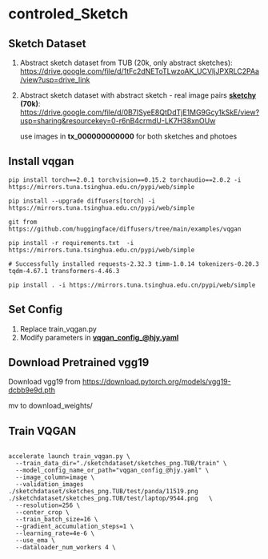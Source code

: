 # controled_Sketch

## Sketch Dataset

1. Abstract sketch dataset from TUB (20k, only abstract sketches): https://drive.google.com/file/d/1tFc2dNEToTLwzoAK_UCVIjJPXRLC2PAa/view?usp=drive_link

2. Abstract sketch dataset with abstract sketch - real image pairs **[sketchy](https://github.com/CDOTAD/SketchyDatabase) (70k)**: https://drive.google.com/file/d/0B7ISyeE8QtDdTjE1MG9Gcy1kSkE/view?usp=sharing&resourcekey=0-r6nB4crmdU-LK7H38xnOUw

   use images in **tx_000000000000** for both sketches and photoes

   

## Install vqgan

```
pip install torch==2.0.1 torchvision==0.15.2 torchaudio==2.0.2 -i https://mirrors.tuna.tsinghua.edu.cn/pypi/web/simple

pip install --upgrade diffusers[torch] -i https://mirrors.tuna.tsinghua.edu.cn/pypi/web/simple

```

```
git from https://github.com/huggingface/diffusers/tree/main/examples/vqgan

pip install -r requirements.txt  -i https://mirrors.tuna.tsinghua.edu.cn/pypi/web/simple

# Successfully installed requests-2.32.3 timm-1.0.14 tokenizers-0.20.3 tqdm-4.67.1 transformers-4.46.3

pip install . -i https://mirrors.tuna.tsinghua.edu.cn/pypi/web/simple

```
## Set Config

1. Replace train_vqgan.py
2. Modify parameters in **vqgan_config_@hjy.yaml**

## Download Pretrained vgg19

Download vgg19 from https://download.pytorch.org/models/vgg19-dcbb9e9d.pth

mv to download_weights/

## Train VQGAN

```shell

accelerate launch train_vqgan.py \
  --train_data_dir="./sketchdataset/sketches_png.TUB/train" \
  --model_config_name_or_path="vqgan_config_@hjy.yaml" \
  --image_column=image \
  --validation_images ./sketchdataset/sketches_png.TUB/test/panda/11519.png ./sketchdataset/sketches_png.TUB/test/laptop/9544.png   \
  --resolution=256 \
  --center_crop \
  --train_batch_size=16 \
  --gradient_accumulation_steps=1 \
  --learning_rate=4e-6 \
  --use_ema \
  --dataloader_num_workers 4 \
```
